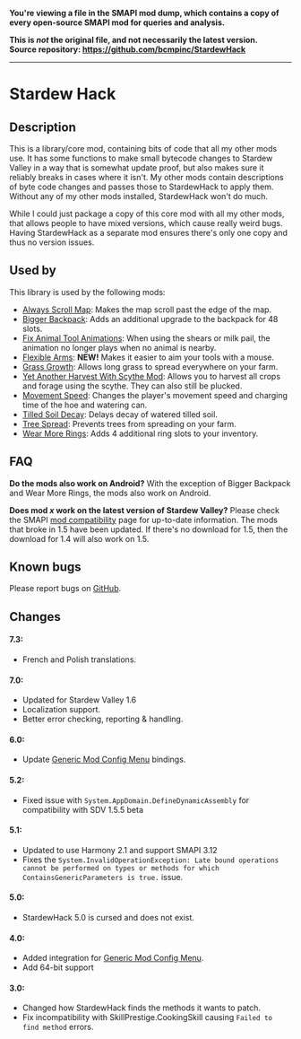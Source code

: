**You're viewing a file in the SMAPI mod dump, which contains a copy of every open-source SMAPI mod
for queries and analysis.**

**This is _not_ the original file, and not necessarily the latest version.**  
**Source repository: https://github.com/bcmpinc/StardewHack**

----

# Stardew Hack

## Description
This is a library/core mod, containing bits of code that all my other mods use. It has some functions to make small bytecode changes to Stardew Valley in a way that is somewhat update proof, but also makes sure it reliably breaks in cases where it isn't. My other mods contain descriptions of byte code changes and passes those to StardewHack to apply them. Without any of my other mods installed, StardewHack won't do much. 

While I could just package a copy of this core mod with all my other mods, that allows people to have mixed versions, which cause really weird bugs. Having StardewHack as a separate mod ensures there's only one copy and thus no version issues.

## Used by
This library is used by the following mods:

* [Always Scroll Map](https://www.nexusmods.com/stardewvalley/mods/2733):                   Makes the map scroll past the edge of the map.
* [Bigger Backpack](https://www.nexusmods.com/stardewvalley/mods/1845):                     Adds an additional upgrade to the backpack for 48 slots.
* [Fix Animal Tool Animations](https://www.nexusmods.com/stardewvalley/mods/3215):          When using the shears or milk pail, the animation no longer plays when no animal is nearby.
* [Flexible Arms](https://www.nexusmods.com/stardewvalley/mods/20902):                      **NEW!** Makes it easier to aim your tools with a mouse.
* [Grass Growth](https://www.nexusmods.com/stardewvalley/mods/2732):                        Allows long grass to spread everywhere on your farm.
* [Yet Another Harvest With Scythe Mod](https://www.nexusmods.com/stardewvalley/mods/2731): Allows you to harvest all crops and forage using the scythe. They can also still be plucked.
* [Movement Speed](https://www.nexusmods.com/stardewvalley/mods/2736):                      Changes the player's movement speed and charging time of the hoe and watering can.
* [Tilled Soil Decay](https://www.nexusmods.com/stardewvalley/mods/2738):                   Delays decay of watered tilled soil.
* [Tree Spread](https://www.nexusmods.com/stardewvalley/mods/3183):                         Prevents trees from spreading on your farm.
* [Wear More Rings](https://www.nexusmods.com/stardewvalley/mods/3214):                     Adds 4 additional ring slots to your inventory.

## FAQ
**Do the mods also work on Android?** With the exception of Bigger Backpack and Wear More Rings, the mods also work on Android. 

**Does mod *x* work on the latest version of Stardew Valley?** Please check the SMAPI [mod compatibility](https://smapi.io/mods) page for up-to-date information. The mods that broke in 1.5 have been updated. If there's no download for 1.5, then the download for 1.4 will also work on 1.5.

## Known bugs
Please report bugs on [GitHub](https://github.com/bcmpinc/StardewHack/issues).

## Changes
#### 7.3:
* French and Polish translations.

#### 7.0:
* Updated for Stardew Valley 1.6
* Localization support.
* Better error checking, reporting & handling.

#### 6.0:
* Update [Generic Mod Config Menu](https://www.nexusmods.com/stardewvalley/mods/5098) bindings.

#### 5.2:
* Fixed issue with `System.AppDomain.DefineDynamicAssembly` for compatibility with SDV 1.5.5 beta

#### 5.1:
* Updated to use Harmony 2.1 and support SMAPI 3.12
* Fixes the `System.InvalidOperationException: Late bound operations cannot be performed on types or methods for which ContainsGenericParameters is true.` issue.

#### 5.0:
* StardewHack 5.0 is cursed and does not exist.

#### 4.0:
* Added integration for [Generic Mod Config Menu](https://www.nexusmods.com/stardewvalley/mods/5098).
* Add 64-bit support

#### 3.0:
* Changed how StardewHack finds the methods it wants to patch.
* Fix incompatibility with SkillPrestige.CookingSkill causing `Failed to find method` errors.
